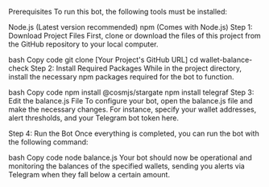 Prerequisites
To run this bot, the following tools must be installed:

Node.js (Latest version recommended)
npm (Comes with Node.js)
Step 1: Download Project Files
First, clone or download the files of this project from the GitHub repository to your local computer.

bash
Copy code
git clone [Your Project's GitHub URL]
cd wallet-balance-check
Step 2: Install Required Packages
While in the project directory, install the necessary npm packages required for the bot to function.

bash
Copy code
npm install @cosmjs/stargate
npm install telegraf
Step 3: Edit the balance.js File
To configure your bot, open the balance.js file and make the necessary changes. For instance, specify your wallet addresses, alert thresholds, and your Telegram bot token here.

Step 4: Run the Bot
Once everything is completed, you can run the bot with the following command:

bash
Copy code
node balance.js
Your bot should now be operational and monitoring the balances of the specified wallets, sending you alerts via Telegram when they fall below a certain amount.

